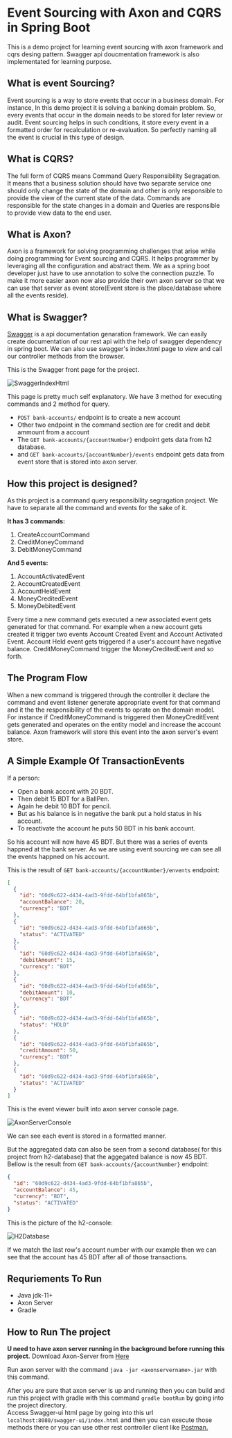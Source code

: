 # Event Sourcing with Axon and CQRS in Spring Boot

This is a demo project for learning event sourcing with axon framework and cqrs desing pattern.
Swagger api doucmentation framework is also implementated for learning purpose.

## What is event Sourcing?
Event sourcing is a way to store events that occur in a business domain. For instance, In this demo project it is solving a banking domain problem. So, every events that occur in the domain needs to be stored for later review or audit. Event sourcing helps in such conditions, it store every event in a formatted order for recalculation or re-evaluation. So perfectly naming all the event is crucial in this type of design.

## What is CQRS?
The full form of CQRS means Command Query Responsibility Segragation. It means that a business solution should have two separate service one should only change the state of the domain and other is only responsible to provide the view of the current state of the data. Commands are responsible for the state changes in a domain and Queries are responsible to provide view data to the end user.

## What is Axon?
Axon is a framework for solving programming challenges that arise while doing programming for Event sourcing and CQRS. It helps programmer by leveraging all the configuration and abstract them. We as a spring boot developer just have to use annotation to solve the connection puzzle. To make it more easier axon now also provide their own axon server so that we can use that server as event store(Event store is the place/database where all the events reside).

## What is Swagger?
[Swagger](https://swagger.io/) is a api documentation genaration framework. We can easily create documentation of our rest api with the help of swagger dependency in spring boot. We can also use swagger's index.html page to view and call our controller methods from the browser.

This is the Swagger front page for the project.

![SwaggerIndexHtml](https://github.com/T4puSD/CQRS-EventSourcing-With-Axon/raw/master/commons/Swaggerui.png "SwaggerUI")

This page is pretty much self explanatory. We have 3 method for executing commands and 2 method for query.
* `POST bank-accounts/` endpoint is to create a new account
* Other two endpoint in the command section are for credit and debit ammount from a account
* The `GET bank-accounts/{accountNumber}` endpoint gets data from h2 database. 
* and `GET bank-accounts/{accountNumber}/events` endpoint gets data from event store that is stored into axon server.

## How this project is designed?
As this project is a command query responsibility segragation project. We have to separate all the command and events for the sake of it.

**It has 3 commands:**
1. CreateAccountCommand
2. CreditMoneyCommand
3. DebitMoneyCommand

**And 5 events:**
1. AccountActivatedEvent
2. AccountCreatedEvent
3. AccountHeldEvent
4. MoneyCreditedEvent
5. MoneyDebitedEvent

Every time a new command gets executed a new associated event gets generated for that command. For example when a new account gets created it trigger two events Account Created Event and Account Activated Event. Account Held event gets triggered if a user's account have negative balance. CreditMoneyCommand trigger the MoneyCreditedEvent and so forth.

## The Program Flow
When a new command is triggered through the controller it declare the command and event listener generate appropriate event for that command and it the the responsibility of the events to oprate on the domain model. For instance if CreditMoneyCommand is triggered then MoneyCreditEvent gets generated and operates on the entity model and increase the account balance. Axon framework will store this event into the axon server's event store.

## A Simple Example Of TransactionEvents
If a person:
* Open a bank accont with 20 BDT. 
* Then debit 15 BDT for a BallPen. 
* Again he debit 10 BDT for pencil.
* But as his balance is in negative the bank put a hold status in his account.
* To reactivate the account he puts 50 BDT in his bank account.   

So his account will now have 45 BDT. But there was a series of events happned at the bank server. As we are using event sourcing we can see all the events happned on his account.   

This is the result of `GET bank-accounts/{accountNumber}/envents` endpoint: 
```json
[
  {
    "id": "60d9c622-d434-4ad3-9fdd-64bf1bfa865b",
    "accountBalance": 20,
    "currency": "BDT"
  },
  {
    "id": "60d9c622-d434-4ad3-9fdd-64bf1bfa865b",
    "status": "ACTIVATED"
  },
  {
    "id": "60d9c622-d434-4ad3-9fdd-64bf1bfa865b",
    "debitAmount": 15,
    "currency": "BDT"
  },
  {
    "id": "60d9c622-d434-4ad3-9fdd-64bf1bfa865b",
    "debitAmount": 10,
    "currency": "BDT"
  },
  {
    "id": "60d9c622-d434-4ad3-9fdd-64bf1bfa865b",
    "status": "HOLD"
  },
  {
    "id": "60d9c622-d434-4ad3-9fdd-64bf1bfa865b",
    "creditAmount": 50,
    "currency": "BDT"
  },
  {
    "id": "60d9c622-d434-4ad3-9fdd-64bf1bfa865b",
    "status": "ACTIVATED"
  }
]
``` 

This is the event viewer built into axon server console page.   

![AxonServerConsole](https://github.com/T4puSD/CQRS-EventSourcing-With-Axon/raw/master/commons/AxonServerEvents.png "AxonServer")

We can see each event is stored in a formatted manner.

But the aggregated data can also be seen from a second database( for this project from h2-database) that the aggegated balance is now 45 BDT. 
Bellow is the result from `GET bank-accounts/{accountNumber}` endpoint: 
```json
{
  "id": "60d9c622-d434-4ad3-9fdd-64bf1bfa865b",
  "accountBalance": 45,
  "currency": "BDT",
  "status": "ACTIVATED"
}
```
This is the picture of the h2-console:   

![H2Database](https://github.com/T4puSD/CQRS-EventSourcing-With-Axon/raw/master/commons/h2-console.png "H2DatabaseAggregatedResult")

If we match the last row's account number with our example then we can see that the account has 45 BDT after all of those transactions.

## Requriements To Run
* Java jdk-11+
* Axon Server
* Gradle

## How to Run The project
**U need to have axon server running in the background before running this project.**
Download Axon-Server from [Here](https://axoniq.io/product-overview/axon-server)   

Run axon server with the command `java -jar <axonservername>.jar` with this command.   

After you are sure that axon server is up and running then you can build and run this project with gradle with this command `gradle bootRun` by going into the project directory.   
Access Swagger-ui html page by going into this url `localhost:8080/swagger-ui/index.html` and then you can execute those methods there or you can use other rest controller client like [Postman.](https://www.postman.com/downloads/)   


